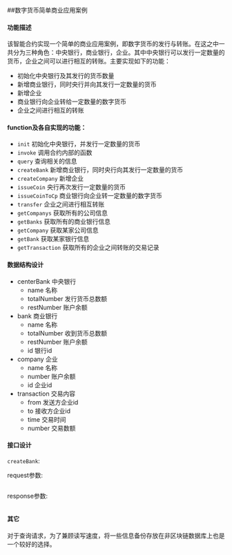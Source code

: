 ##数字货币简单商业应用案例
#### 功能描述
该智能合约实现一个简单的商业应用案例，即数字货币的发行与转账。在这之中一共分为三种角色：中央银行，商业银行，企业。其中中央银行可以发行一定数量的货币，企业之间可以进行相互的转账。主要实现如下的功能：
- 初始化中央银行及其发行的货币数量
- 新增商业银行，同时央行并向其发行一定数量的货币
- 新增企业
- 商业银行向企业转给一定数量的数字货币
- 企业之间进行相互的转账

#### function及各自实现的功能：
- `init`  初始化中央银行，并发行一定数量的货币
- `invoke`   调用合约内部的函数
- `query`   查询相关的信息
- `createBank`   新增商业银行，同时央行向其发行一定数量的货币
- `createCompany`   新增企业
- `issueCoin` 央行再次发行一定数量的货币
- `issueCoinToCp`  商业银行向企业转一定数量的数字货币
- `transfer`   企业之间进行相互转账
- `getCompanys`   获取所有的公司信息
- `getBanks`    获取所有的商业银行信息
- `getCompany`   获取某家公司信息
- `getBank`   获取某家银行信息
- `getTransaction` 获取所有的企业之间转账的交易记录

#### 数据结构设计
- centerBank 中央银行
  - name 名称
  - totalNumber 发行货币总数额
  - restNumber 账户余额
- bank  商业银行
  - name 名称
  - totalNumber 收到货币总数额
  - restNumber 账户余额
  - id 银行id
- company 企业
  - name 名称
  - number  账户余额
  - id 企业id
- transaction 交易内容
  - from 发送方企业id
  - to  接收方企业id
  - time  交易时间
  - number 交易数额
 
#### 接口设计
`createBank`:


request参数:
```

```

response参数:
```

```
#### 其它
对于查询请求，为了兼顾读写速度，将一些信息备份存放在非区块链数据库上也是一个较好的选择。
